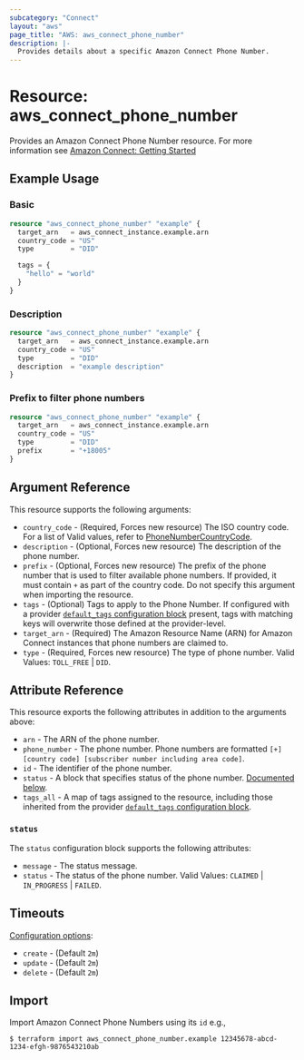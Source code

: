 ```yaml
---
subcategory: "Connect"
layout: "aws"
page_title: "AWS: aws_connect_phone_number"
description: |-
  Provides details about a specific Amazon Connect Phone Number.
---
```


# Resource: aws_connect_phone_number

Provides an Amazon Connect Phone Number resource. For more information see
[Amazon Connect: Getting Started](https://docs.aws.amazon.com/connect/latest/adminguide/amazon-connect-get-started.html)

## Example Usage

### Basic

```terraform
resource "aws_connect_phone_number" "example" {
  target_arn   = aws_connect_instance.example.arn
  country_code = "US"
  type         = "DID"

  tags = {
    "hello" = "world"
  }
}
```

### Description

```terraform
resource "aws_connect_phone_number" "example" {
  target_arn   = aws_connect_instance.example.arn
  country_code = "US"
  type         = "DID"
  description  = "example description"
}
```

### Prefix to filter phone numbers

```terraform
resource "aws_connect_phone_number" "example" {
  target_arn   = aws_connect_instance.example.arn
  country_code = "US"
  type         = "DID"
  prefix       = "+18005"
}
```

## Argument Reference

This resource supports the following arguments:

* `country_code` - (Required, Forces new resource) The ISO country code. For a list of Valid values, refer to [PhoneNumberCountryCode](https://docs.aws.amazon.com/connect/latest/APIReference/API_SearchAvailablePhoneNumbers.html#connect-SearchAvailablePhoneNumbers-request-PhoneNumberCountryCode).
* `description` - (Optional, Forces new resource) The description of the phone number.
* `prefix` - (Optional, Forces new resource) The prefix of the phone number that is used to filter available phone numbers. If provided, it must contain `+` as part of the country code. Do not specify this argument when importing the resource.
* `tags` - (Optional) Tags to apply to the Phone Number. If configured with a provider [`default_tags` configuration block](https://registry.terraform.io/providers/hashicorp/aws/latest/docs#default_tags-configuration-block) present, tags with matching keys will overwrite those defined at the provider-level.
* `target_arn` - (Required) The Amazon Resource Name (ARN) for Amazon Connect instances that phone numbers are claimed to.
* `type` - (Required, Forces new resource) The type of phone number. Valid Values: `TOLL_FREE` | `DID`.

## Attribute Reference

This resource exports the following attributes in addition to the arguments above:

* `arn` - The ARN of the phone number.
* `phone_number` - The phone number. Phone numbers are formatted `[+] [country code] [subscriber number including area code]`.
* `id` - The identifier of the phone number.
* `status` - A block that specifies status of the phone number. [Documented below](#status).
* `tags_all` - A map of tags assigned to the resource, including those inherited from the provider [`default_tags` configuration block](https://registry.terraform.io/providers/hashicorp/aws/latest/docs#default_tags-configuration-block).

### `status`

The `status` configuration block supports the following attributes:

* `message` - The status message.
* `status` - The status of the phone number. Valid Values: `CLAIMED` | `IN_PROGRESS` | `FAILED`.

## Timeouts

[Configuration options](https://www.terraform.io/docs/configuration/blocks/resources/syntax.html#operation-timeouts):

* `create` - (Default `2m`)
* `update` - (Default `2m`)
* `delete` - (Default `2m`)

## Import

Import Amazon Connect Phone Numbers using its `id` e.g.,

```
$ terraform import aws_connect_phone_number.example 12345678-abcd-1234-efgh-9876543210ab
```
